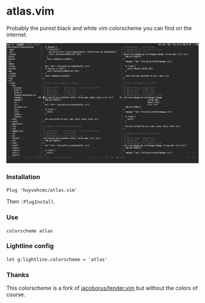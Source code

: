 # atlas.vim

Probably the purest black and white vim colorscheme you can find on the internet.

![screenshot](./screenshots/preview.png)

### Installation

```vim
Plug 'huyvohcmc/atlas.vim'
```

Then `:PlugInstall`.

### Use

```vim
colorscheme atlas
```

### Lightline config

```vim
let g:lightline.colorscheme = 'atlas'
```

### Thanks

This colorscheme is a fork of [jacoborus/tender.vim](https://github.com/jacoborus/tender.vim) but without the colors of course.
